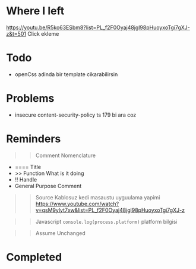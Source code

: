 # Where I left
https://youtu.be/R5ko63ESbm8?list=PL_f2F0Oyaj48jgl98pHuoyxoTgi7gXJ-z&t=501
Click ekleme

# Todo
- openCss adinda bir template cikarabilirsin 

# Problems
- insecure content-security-policy ts 179 bi ara coz

# Reminders
>> Comment Nomenclature
- <prefix> ==== Title
- <prefix> >> Function What is it doing
- <prefix> !! Handle
- <prefix> General Purpose Comment


>> Source
Kablosuz kedi masaustu uyguulama yapimi
https://www.youtube.com/watch?v=qsM9ylyt7xw&list=PL_f2F0Oyaj48jgl98pHuoyxoTgi7gXJ-z

>> Javascript
`console.log(process.platform)` platform bilgisi

>> Assume Unchanged

# Completed